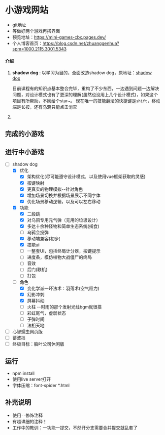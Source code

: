 # 小游戏网站
+ [git地址](https://github.com/zhanggenhua/mini-games)
+ 等做好两个游戏再搭界面
+ 预览地址：https://mini-games-cbx.pages.dev/
+ 个人博客首页：https://blog.csdn.net/zhuanggenhua?spm=1000.2115.3001.5343

#### 介绍
1. **shadow dog** : 以学习为目的，全面改造shadow dog，原地址：[shadow dog](https://www.youtube.com/c/Frankslaboratory)

   目前课程有的知识点基本整合完毕，重构了不少东西，一边遇到问题一边解决问题，对设计模式也有了更深的理解(虽然也没用上几个设计模式)，如果这个项目有所帮助，不妨给个star~。
   现在唯一的技能翻滚的快捷键是`shift`，移动端是长按，还有乌鸦只能点击消灭

2. 

## 完成的小游戏




## 进行中小游戏
- [ ] shadow dog
  - [x] 优化
    - [x] 架构优化(尽可能遵守设计模式，以及使用vue框架获取的灵感)
    - [x] 按键映射
    - [x] 更真实的物理模拟--针对角色
    - [x] 增加场景切换并根据场景展示不同字体
    - [x] 优化场景移动逻辑，以及可以左右移动
  - [x] 功能
    - [x] 二段跳
    - [x] 对乌鸦专用元气弹（无用的垃圾设计）
    - [x] 多达十余种怪物和简单生态系统(捕食)
    - [ ] 乌鸦会投弹
    - [x] 移动端兼容(初步)
    - [x] 技能ui
    - [ ] 一整套UI，包括终局计分器，按键提示
    - [ ] 进度条，模仿植物大战僵尸的终局
    - [ ] 音效
    - [ ] 后门(联机)
    - [ ] 打包
  - [ ] 角色
    - [x] 变化学派一环法术：羽落术(空气阻力)
    - [x] 幻影冲刺
    - [x] 屏幕抖动
    - [ ] 火柱 --时雨的那个发射光线bgm就很搭
    - [ ] 彩虹尾气，虚弱状态
    - [ ] 子弹时间
    - [ ] 法相天地
- [ ] 心智蠕虫网页版
- [ ] 蓄波挡
- [ ] 终极目标：脑叶公司休闲版

## 运行
+ npm install
+ 使用live server打开
+ 字体压缩：font-spider *.html

## 补充说明
+ 使用`--`修饰注释
+ 有超详细的注释！
+ 工作中的教训：一功能一提交，不然开分支需要合并提交就乱套了

